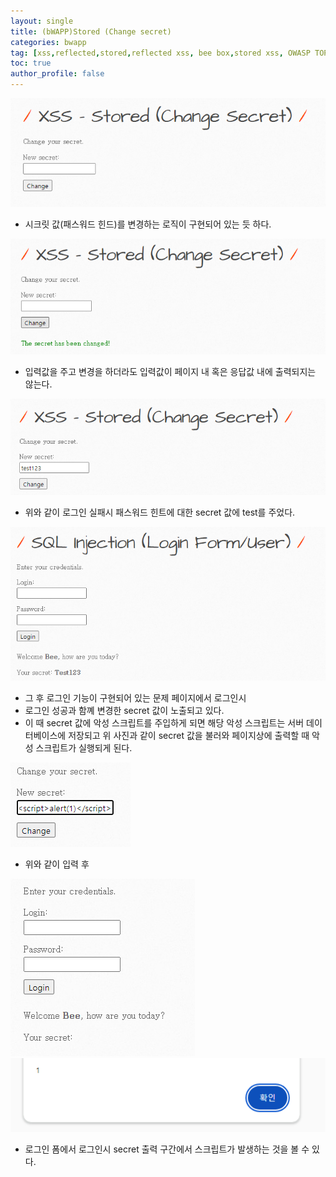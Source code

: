 ```yaml
---
layout: single
title: (bWAPP)Stored (Change secret)
categories: bwapp
tag: [xss,reflected,stored,reflected xss, bee box,stored xss, OWASP TOP 10, OWASP, bwapp, dom xss]
toc: true
author_profile: false
---
```


![그림 1-1](/assets/image/bwapp/xss/Stored%20(Change%20Secret)-archive/image.png)
- 시크릿 값(패스워드 힌드)를 변경하는 로직이 구현되어 있는 듯 하다.

![그림 1-2](/assets/image/bwapp/xss/Stored%20(Change%20Secret)-archive/image-1.png)
- 입력값을 주고 변경을 하더라도 입력값이 페이지 내 혹은 응답값 내에 출력되지는 않는다.

![그림 1-3](/assets/image/bwapp/xss/Stored%20(Change%20Secret)-archive/image-2.png)
- 위와 같이 로그인 실패시 패스워드 힌트에 대한 secret 값에 test를 주었다.

![그림 1-4](/assets/image/bwapp/xss/Stored%20(Change%20Secret)-archive/image-3.png)
- 그 후 로그인 기능이 구현되어 있는 문제 페이지에서 로그인시
- 로그인 성공과 함꼐 변경한 secret 값이 노출되고 있다.
- 이 때 secret 값에 악성 스크립트를 주입하게 되면 해당 악성 스크립트는 서버 데이터베이스에 저장되고 위 사진과 같이 secret 값을 불러와 페이지상에 출력할 때 악성 스크립트가 실행되게 된다.


![그림 1-5](/assets/image/bwapp/xss/Stored%20(Change%20Secret)-archive/image-4.png)
- 위와 같이 입력 후

![그림 1-6](/assets/image/bwapp/xss/Stored%20(Change%20Secret)-archive/image-6.png)
![그림 1-7](/assets/image/bwapp/xss/Stored%20(Change%20Secret)-archive/image-5.png)
- 로그인 폼에서 로그인시 secret 출력 구간에서 스크립트가 발생하는 것을 볼 수 있다.